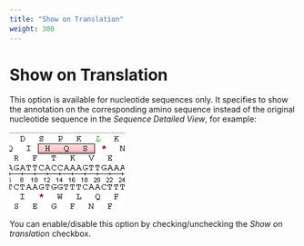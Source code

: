 ```yaml
---
title: "Show on Translation"
weight: 300
---
```



# Show on Translation

This option is available for nucleotide sequences only. It specifies to show the annotation on the corresponding amino sequence instead of the original nucleotide sequence in the _Sequence Detailed View_, for example:


![](/images/65929478/65929479.png)

You can enable/disable this option by checking/unchecking the _Show on translation_ checkbox.
